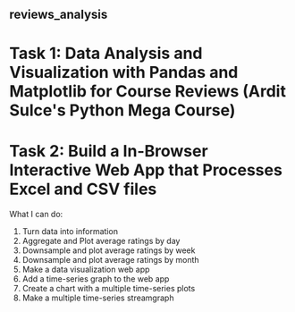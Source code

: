 ## reviews_analysis
# Task 1: Data Analysis and Visualization with Pandas and Matplotlib for Course Reviews (Ardit Sulce's Python Mega Course)
# Task 2: Build a In-Browser Interactive Web App that Processes Excel and CSV files

What I can do:
  1. Turn data into information
  2. Aggregate and Plot average ratings by day
  3. Downsample and plot average ratings by week
  4. Downsample and plot average ratings by month
  5. Make a data visualization web app
  6. Add a time-series graph to the web app
  7. Create a chart with a multiple time-series plots 
  8. Make a multiple time-series streamgraph
